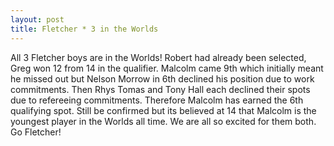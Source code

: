 ```yaml
---
layout: post
title: Fletcher * 3 in the Worlds
---
```

<p>All 3 Fletcher boys are in the Worlds! Robert had already been selected, Greg won 12 from 14 in the qualifier. Malcolm came 9th which initially meant he missed out but Nelson Morrow in 6th declined his position due to work commitments. Then Rhys Tomas and Tony Hall each declined their spots due to refereeing commitments. Therefore Malcolm has earned the 6th qualifying spot. Still be confirmed but its believed at 14 that Malcolm is the youngest player in the Worlds all time. We are all so excited for them both. Go Fletcher!</p>
